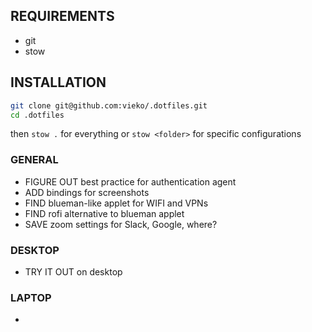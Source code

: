 ## REQUIREMENTS
- git
- stow 

## INSTALLATION
```bash
git clone git@github.com:vieko/.dotfiles.git
cd .dotfiles
```
then `stow .` for everything or `stow <folder>` for specific configurations

### GENERAL
- FIGURE OUT best practice for authentication agent
- ADD bindings for screenshots
- FIND blueman-like applet for WIFI and VPNs
- FIND rofi alternative to blueman applet
- SAVE zoom settings for Slack, Google, where?

### DESKTOP
- TRY IT OUT on desktop

### LAPTOP
- 
